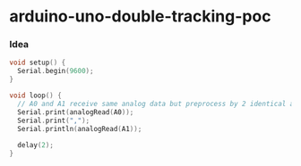 arduino-uno-double-tracking-poc
===============================
### Idea
```c++
void setup() {
  Serial.begin(9600);
}

void loop() {
  // A0 and A1 receive same analog data but preprocess by 2 identical analog circuits
  Serial.print(analogRead(A0));
  Serial.print(",");
  Serial.println(analogRead(A1));
  
  delay(2);
}
```
